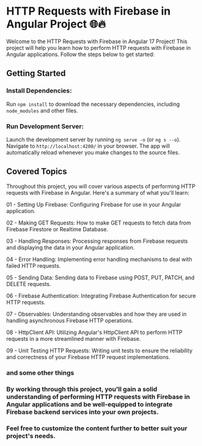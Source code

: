# HTTP Requests with Firebase in Angular Project 🌐🔥

Welcome to the HTTP Requests with Firebase in Angular 17 Project! This project will help you learn how to perform HTTP requests with Firebase in Angular applications. Follow the steps below to get started:

## Getting Started
### Install Dependencies: 
Run `npm install` to download the necessary dependencies, including `node_modules` and other files.

### Run Development Server: 
Launch the development server by running `ng serve -o` (or `ng s --o`). Navigate to `http://localhost:4200/` in your browser. The app will automatically reload whenever you make changes to the source files.

## Covered Topics
Throughout this project, you will cover various aspects of performing HTTP requests with Firebase in Angular. Here's a summary of what you'll learn:

01 - Setting Up Firebase: Configuring Firebase for use in your Angular application.

02 - Making GET Requests: How to make GET requests to fetch data from Firebase Firestore or Realtime Database.

03 - Handling Responses: Processing responses from Firebase requests and displaying the data in your Angular application.

04 - Error Handling: Implementing error handling mechanisms to deal with failed HTTP requests.

05 - Sending Data: Sending data to Firebase using POST, PUT, PATCH, and DELETE requests.

06 - Firebase Authentication: Integrating Firebase Authentication for secure HTTP requests.

07 - Observables: Understanding observables and how they are used in handling asynchronous Firebase HTTP operations.

08 - HttpClient API: Utilizing Angular's HttpClient API to perform HTTP requests in a more streamlined manner with Firebase.

09 - Unit Testing HTTP Requests: Writing unit tests to ensure the reliability and correctness of your Firebase HTTP request implementations.

### and some other things

### By working through this project, you'll gain a solid understanding of performing HTTP requests with Firebase in Angular applications and be well-equipped to integrate Firebase backend services into your own projects.

### Feel free to customize the content further to better suit your project's needs.
